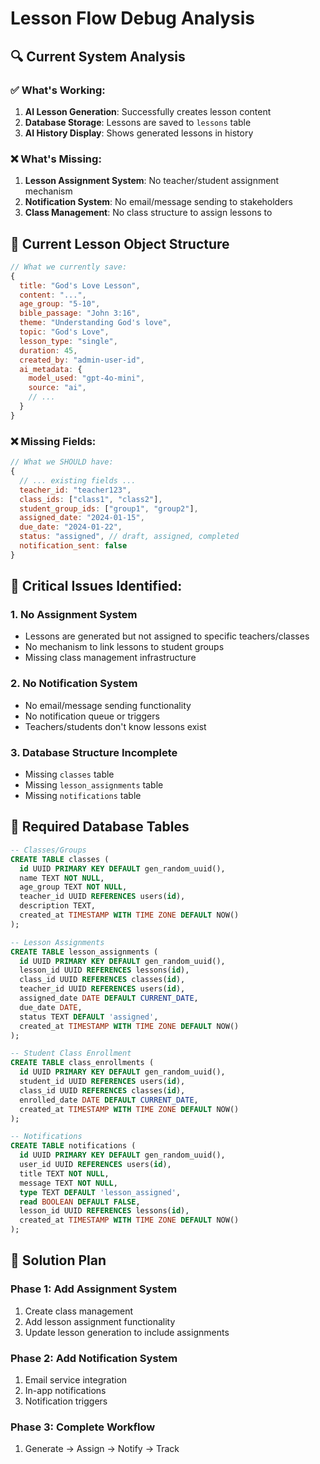 # Lesson Flow Debug Analysis

## 🔍 Current System Analysis

### ✅ What's Working:
1. **AI Lesson Generation**: Successfully creates lesson content
2. **Database Storage**: Lessons are saved to `lessons` table
3. **AI History Display**: Shows generated lessons in history

### ❌ What's Missing:
1. **Lesson Assignment System**: No teacher/student assignment mechanism
2. **Notification System**: No email/message sending to stakeholders
3. **Class Management**: No class structure to assign lessons to

## 🎯 Current Lesson Object Structure

```javascript
// What we currently save:
{
  title: "God's Love Lesson",
  content: "...",
  age_group: "5-10",
  bible_passage: "John 3:16",
  theme: "Understanding God's love",
  topic: "God's Love",
  lesson_type: "single",
  duration: 45,
  created_by: "admin-user-id",
  ai_metadata: {
    model_used: "gpt-4o-mini",
    source: "ai",
    // ...
  }
}
```

### ❌ Missing Fields:
```javascript
// What we SHOULD have:
{
  // ... existing fields ...
  teacher_id: "teacher123",
  class_ids: ["class1", "class2"],
  student_group_ids: ["group1", "group2"],
  assigned_date: "2024-01-15",
  due_date: "2024-01-22",
  status: "assigned", // draft, assigned, completed
  notification_sent: false
}
```

## 🚨 Critical Issues Identified:

### 1. No Assignment System
- Lessons are generated but not assigned to specific teachers/classes
- No mechanism to link lessons to student groups
- Missing class management infrastructure

### 2. No Notification System
- No email/message sending functionality
- No notification queue or triggers
- Teachers/students don't know lessons exist

### 3. Database Structure Incomplete
- Missing `classes` table
- Missing `lesson_assignments` table
- Missing `notifications` table

## 🔧 Required Database Tables

```sql
-- Classes/Groups
CREATE TABLE classes (
  id UUID PRIMARY KEY DEFAULT gen_random_uuid(),
  name TEXT NOT NULL,
  age_group TEXT NOT NULL,
  teacher_id UUID REFERENCES users(id),
  description TEXT,
  created_at TIMESTAMP WITH TIME ZONE DEFAULT NOW()
);

-- Lesson Assignments
CREATE TABLE lesson_assignments (
  id UUID PRIMARY KEY DEFAULT gen_random_uuid(),
  lesson_id UUID REFERENCES lessons(id),
  class_id UUID REFERENCES classes(id),
  teacher_id UUID REFERENCES users(id),
  assigned_date DATE DEFAULT CURRENT_DATE,
  due_date DATE,
  status TEXT DEFAULT 'assigned',
  created_at TIMESTAMP WITH TIME ZONE DEFAULT NOW()
);

-- Student Class Enrollment
CREATE TABLE class_enrollments (
  id UUID PRIMARY KEY DEFAULT gen_random_uuid(),
  student_id UUID REFERENCES users(id),
  class_id UUID REFERENCES classes(id),
  enrolled_date DATE DEFAULT CURRENT_DATE,
  created_at TIMESTAMP WITH TIME ZONE DEFAULT NOW()
);

-- Notifications
CREATE TABLE notifications (
  id UUID PRIMARY KEY DEFAULT gen_random_uuid(),
  user_id UUID REFERENCES users(id),
  title TEXT NOT NULL,
  message TEXT NOT NULL,
  type TEXT DEFAULT 'lesson_assigned',
  read BOOLEAN DEFAULT FALSE,
  lesson_id UUID REFERENCES lessons(id),
  created_at TIMESTAMP WITH TIME ZONE DEFAULT NOW()
);
```

## 🎯 Solution Plan

### Phase 1: Add Assignment System
1. Create class management
2. Add lesson assignment functionality
3. Update lesson generation to include assignments

### Phase 2: Add Notification System
1. Email service integration
2. In-app notifications
3. Notification triggers

### Phase 3: Complete Workflow
1. Generate → Assign → Notify → Track